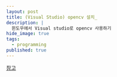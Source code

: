 ```yaml
---
layout: post
title: (Visual Studio) opencv 설치_
description: |
  윈도우에서 Visual studio로 opencv 사용하기
hide_image: true
tags:
  - programming
published: true
---
```


[참고](https://diyver.tistory.com/50)
